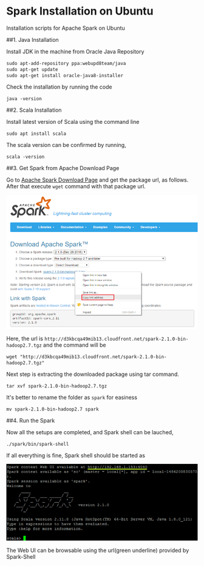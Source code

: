 # Spark Installation on Ubuntu
Installation scripts for Apache Spark on Ubuntu

##1. Java Installation

Install JDK in the machine from Oracle Java Repository

```
sudo apt-add-repository ppa:webupd8team/java
sudo apt-get update
sudo apt-get install oracle-java8-installer
```

Check the installation by running the code
```
java -version
```

##2. Scala Installation

Install latest version of Scala using the command line

```
sudo apt install scala
```

The scala version can be confirmed by running,
```
scala -version
```

##3. Get Spark from Apache Download Page

Go to [Apache Spark Download Page](http://spark.apache.org/downloads.html) and get the package url, as follows. After that execute `wget` command with that package url.

![Apache Spark Download Page](images/ApacheSparkDownloadPage.png)

Here, the url is `http://d3kbcqa49mib13.cloudfront.net/spark-2.1.0-bin-hadoop2.7.tgz` and the command will be

```
wget "http://d3kbcqa49mib13.cloudfront.net/spark-2.1.0-bin-hadoop2.7.tgz"
```

Next step is extracting the downloaded package using tar command.

```
tar xvf spark-2.1.0-bin-hadoop2.7.tgz
```

It's better to rename the folder as `spark` for easiness
```
mv spark-2.1.0-bin-hadoop2.7 spark
```

##4. Run the Spark

Now all the setups are completed, and Spark shell can be lauched,
```
./spark/bin/spark-shell
```

If all everything is fine, Spark shell should be started as
 
![Apache Spark Download Page](images/Spark-ShellCommand.png)

The Web UI can be browsable using the url(green underline) provided by Spark-Shell